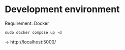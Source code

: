 # Development environment

Requirement: Docker

`sudo docker compose up -d`

→ http://localhost:5000/
